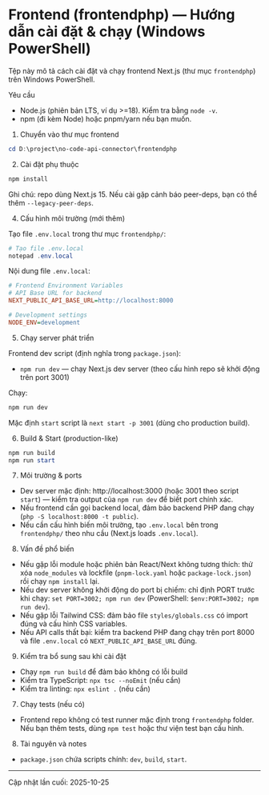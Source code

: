 # Frontend (frontendphp) — Hướng dẫn cài đặt & chạy (Windows PowerShell)

Tệp này mô tả cách cài đặt và chạy frontend Next.js (thư mục `frontendphp`) trên Windows PowerShell.

Yêu cầu
- Node.js (phiên bản LTS, ví dụ >=18). Kiểm tra bằng `node -v`.
- npm (đi kèm Node) hoặc pnpm/yarn nếu bạn muốn.

1) Chuyển vào thư mục frontend

```powershell
cd D:\project\no-code-api-connector\frontendphp
```

2) Cài đặt phụ thuộc

```powershell
npm install
```

Ghi chú: repo dùng Next.js 15. Nếu cài gặp cảnh báo peer-deps, bạn có thể thêm `--legacy-peer-deps`.

4) Cấu hình môi trường (mới thêm)

Tạo file `.env.local` trong thư mục `frontendphp/`:

```powershell
# Tạo file .env.local
notepad .env.local
```

Nội dung file `.env.local`:

```ini
# Frontend Environment Variables
# API Base URL for backend
NEXT_PUBLIC_API_BASE_URL=http://localhost:8000

# Development settings
NODE_ENV=development
```

5) Chạy server phát triển

Frontend dev script (định nghĩa trong `package.json`):
- `npm run dev` — chạy Next.js dev server (theo cấu hình repo sẽ khởi động trên port 3001)

Chạy:

```powershell
npm run dev
```

Mặc định `start` script là `next start -p 3001` (dùng cho production build).

6) Build & Start (production-like)

```powershell
npm run build
npm run start
```

7) Môi trường & ports
- Dev server mặc định: http://localhost:3000 (hoặc 3001 theo script `start`) — kiểm tra output của `npm run dev` để biết port chính xác.
- Nếu frontend cần gọi backend local, đảm bảo backend PHP đang chạy (`php -S localhost:8000 -t public`).
- Nếu cần cấu hình biến môi trường, tạo `.env.local` bên trong `frontendphp/` theo nhu cầu (Next.js loads `.env.local`).

8) Vấn đề phổ biến
- Nếu gặp lỗi module hoặc phiên bản React/Next không tương thích: thử xóa `node_modules` và lockfile (`pnpm-lock.yaml` hoặc `package-lock.json`) rồi chạy `npm install` lại.
- Nếu dev server không khởi động do port bị chiếm: chỉ định PORT trước khi chạy: `set PORT=3002; npm run dev` (PowerShell: `$env:PORT=3002; npm run dev`).
- Nếu gặp lỗi Tailwind CSS: đảm bảo file `styles/globals.css` có import đúng và cấu hình CSS variables.
- Nếu API calls thất bại: kiểm tra backend PHP đang chạy trên port 8000 và file `.env.local` có `NEXT_PUBLIC_API_BASE_URL` đúng.

9) Kiểm tra bổ sung sau khi cài đặt
- Chạy `npm run build` để đảm bảo không có lỗi build
- Kiểm tra TypeScript: `npx tsc --noEmit` (nếu cần)
- Kiểm tra linting: `npx eslint .` (nếu cần)

7) Chạy tests (nếu có)
- Frontend repo không có test runner mặc định trong `frontendphp` folder. Nếu bạn thêm tests, dùng `npm test` hoặc thư viện test bạn cấu hình.

8) Tài nguyên và notes
- `package.json` chứa scripts chính: `dev`, `build`, `start`.

---
Cập nhật lần cuối: 2025-10-25
